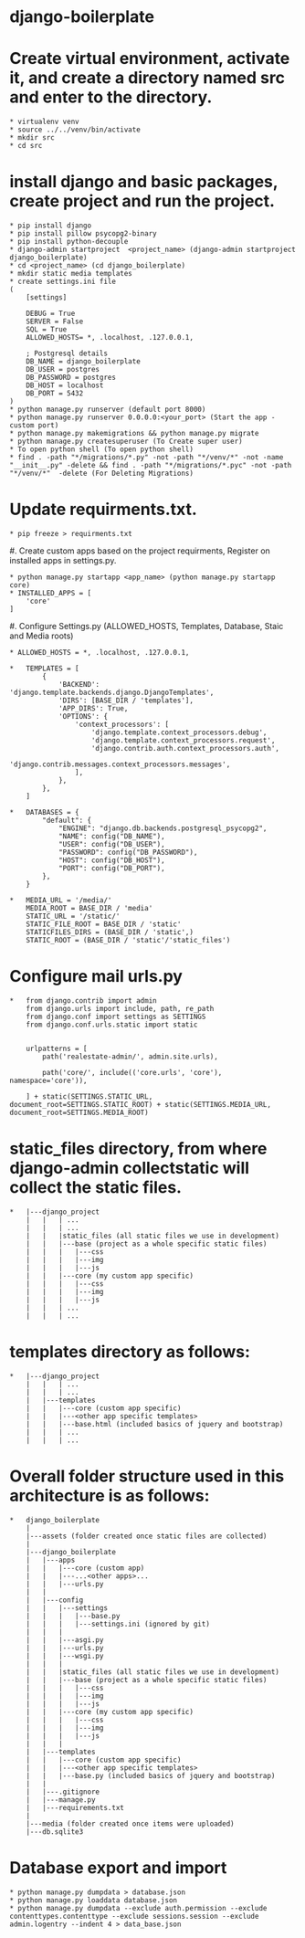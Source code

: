 # django-boilerplate

# Create virtual environment, activate it, and create a directory named src and enter to the directory.

    * virtualenv venv
    * source ../../venv/bin/activate
    * mkdir src
    * cd src

# install django and basic packages, create project and run the project.

    * pip install django
    * pip install pillow psycopg2-binary
    * pip install python-decouple
    * django-admin startproject  <project_name> (django-admin startproject django_boilerplate)
    * cd <project_name> (cd django_boilerplate)
    * mkdir static media templates
    * create settings.ini file
    (
        [settings]

        DEBUG = True
        SERVER = False
        SQL = True
        ALLOWED_HOSTS= *, .localhost, .127.0.0.1,

        ; Postgresql details
        DB_NAME = django_boilerplate
        DB_USER = postgres
        DB_PASSWORD = postgres
        DB_HOST = localhost
        DB_PORT = 5432
    )
    * python manage.py runserver (default port 8000)
    * python manage.py runserver 0.0.0.0:<your_port> (Start the app - custom port)
    * python manage.py makemigrations && python manage.py migrate 
    * python manage.py createsuperuser (To Create super user)
    * To open python shell (To open python shell)
    * find . -path "*/migrations/*.py" -not -path "*/venv/*" -not -name "__init__.py" -delete && find . -path "*/migrations/*.pyc" -not -path "*/venv/*"  -delete (For Deleting Migrations)

# Update requirments.txt.

    * pip freeze > requirments.txt

#. Create custom apps based on the project requirments, Register on installed apps in settings.py.

    * python manage.py startapp <app_name> (python manage.py startapp core)
    * INSTALLED_APPS = [
        'core'
    ]

#. Configure Settings.py (ALLOWED_HOSTS, Templates, Database, Staic and Media roots)

    * ALLOWED_HOSTS = *, .localhost, .127.0.0.1,

    *   TEMPLATES = [
            {
                'BACKEND': 'django.template.backends.django.DjangoTemplates',
                'DIRS': [BASE_DIR / 'templates'],
                'APP_DIRS': True,
                'OPTIONS': {
                    'context_processors': [
                        'django.template.context_processors.debug',
                        'django.template.context_processors.request',
                        'django.contrib.auth.context_processors.auth',
                        'django.contrib.messages.context_processors.messages',
                    ],
                },
            },
        ]

    *   DATABASES = {
            "default": {
                "ENGINE": "django.db.backends.postgresql_psycopg2",
                "NAME": config("DB_NAME"),
                "USER": config("DB_USER"),
                "PASSWORD": config("DB_PASSWORD"),
                "HOST": config("DB_HOST"),
                "PORT": config("DB_PORT"),
            },
        }

    *   MEDIA_URL = '/media/'
        MEDIA_ROOT = BASE_DIR / 'media'
        STATIC_URL = '/static/'
        STATIC_FILE_ROOT = BASE_DIR / 'static'
        STATICFILES_DIRS = (BASE_DIR / 'static',)
        STATIC_ROOT = (BASE_DIR / 'static'/'static_files')

# Configure mail urls.py

    *   from django.contrib import admin
        from django.urls import include, path, re_path
        from django.conf import settings as SETTINGS
        from django.conf.urls.static import static


        urlpatterns = [
            path('realestate-admin/', admin.site.urls),

            path('core/', include(('core.urls', 'core'), namespace='core')),

        ] + static(SETTINGS.STATIC_URL, document_root=SETTINGS.STATIC_ROOT) + static(SETTINGS.MEDIA_URL, document_root=SETTINGS.MEDIA_ROOT)

# static_files directory, from where django-admin collectstatic will collect the static files.

    *   |---django_project
        |   |   | ...
        |   |   | ...
        |   |   |static_files (all static files we use in development)
        |   |   |---base (project as a whole specific static files)
        |   |   |   |---css
        |   |   |   |---img
        |   |   |   |---js
        |   |   |---core (my custom app specific)
        |   |   |   |---css
        |   |   |   |---img
        |   |   |   |---js
        |   |   | ...
        |   |   | ...

# templates directory as follows:

    *   |---django_project
        |   |   | ...
        |   |   | ...
        |   |---templates
        |   |   |---core (custom app specific)
        |   |   |---<other app specific templates>
        |   |   |---base.html (included basics of jquery and bootstrap)
        |   |   | ...
        |   |   | ...

# Overall folder structure used in this architecture is as follows:

    *   django_boilerplate
        |
        |---assets (folder created once static files are collected)
        |
        |---django_boilerplate
        |   |---apps
        |   |   |---core (custom app)
        |   |   |---...<other apps>...
        |   |   |---urls.py
        |   |
        |   |---config
        |   |   |---settings
        |   |   |   |---base.py
        |   |   |   |---settings.ini (ignored by git)
        |   |   |
        |   |   |---asgi.py
        |   |   |---urls.py
        |   |   |---wsgi.py
        |   |   |
        |   |   |static_files (all static files we use in development)
        |   |   |---base (project as a whole specific static files)
        |   |   |   |---css
        |   |   |   |---img
        |   |   |   |---js
        |   |   |---core (my custom app specific)
        |   |   |   |---css
        |   |   |   |---img
        |   |   |   |---js
        |   |   |
        |   |---templates
        |   |   |---core (custom app specific)
        |   |   |---<other app specific templates>
        |   |   |---base.py (included basics of jquery and bootstrap)
        |   |
        |   |---.gitignore
        |   |---manage.py
        |   |---requirements.txt
        |
        |---media (folder created once items were uploaded)
        |---db.sqlite3

# Database export and import

    * python manage.py dumpdata > database.json
    * python manage.py loaddata database.json
    * python manage.py dumpdata --exclude auth.permission --exclude contenttypes.contenttype --exclude sessions.session --exclude admin.logentry --indent 4 > data_base.json
